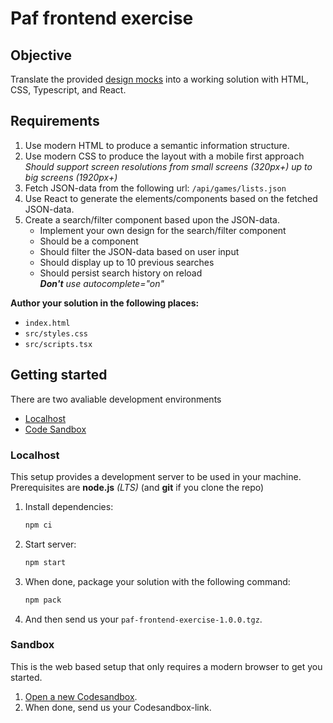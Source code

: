 # Paf frontend exercise

## Objective

Translate the provided [design mocks](./design/) into a working solution with HTML, CSS, Typescript, and React.  

## Requirements

1. Use modern HTML to produce a semantic information structure.
1. Use modern CSS to produce the layout with a mobile first approach  
   _Should support screen resolutions from small screens (320px+) up to big screens (1920px+)_
1. Fetch JSON-data from the following url: ```/api/games/lists.json```
1. Use React to generate the elements/components based on the fetched JSON-data.
1. Create a search/filter component based upon the JSON-data.
   - Implement your own design for the search/filter component
   - Should be a component
   - Should filter the JSON-data based on user input
   - Should display up to 10 previous searches
   - Should persist search history on reload  
     _**Don't** use autocomplete="on"_

**Author your solution in the following places:**  
- `index.html`
- `src/styles.css`
- `src/scripts.tsx`

## Getting started

There are two avaliable development environments
- [Localhost](#localhost)
- [Code Sandbox](#sandbox)

### Localhost

This setup provides a development server to be used in your machine.  
Prerequisites are **node.js** _(LTS)_ (and **git** if you clone the repo)
1. Install dependencies:
    ```bash
    npm ci
    ```
1. Start server:
    ```bash
    npm start
    ```
1. When done, package your solution with the following command:
    ```bash
    npm pack
    ```
1. And then send us your ```paf-frontend-exercise-1.0.0.tgz```.

### Sandbox 
This is the web based setup that only requires a modern browser to get you started.

1. [Open a new Codesandbox](https://codesandbox.io/s/github/AndreasLindbergPAF/paf-frontend-exercise/tree/master/?fontsize=14&hidenavigation=1&theme=dark).
1. When done, send us your Codesandbox-link.